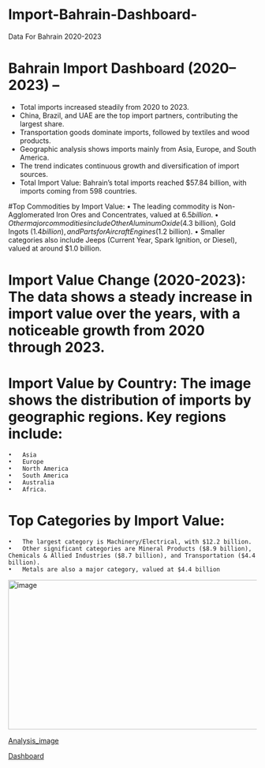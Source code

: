 # Import-Bahrain-Dashboard-
Data For Bahrain 2020-2023

# Bahrain Import Dashboard (2020–2023) – 
- Total imports increased steadily from 2020 to 2023.
- China, Brazil, and UAE are the top import partners, contributing the largest share.
- Transportation goods dominate imports, followed by textiles and wood products.
- Geographic analysis shows imports mainly from Asia, Europe, and South America.
- The trend indicates continuous growth and diversification of import sources.
- Total Import Value: Bahrain’s total imports reached $57.84 billion, with imports coming from 598 countries.


#Top Commodities by Import Value:
	•	The leading commodity is Non-Agglomerated Iron Ores and Concentrates, valued at $6.5 billion.
	•	Other major commodities include Other Aluminum Oxide ($4.3 billion), Gold Ingots ($1.4 billion), and Parts for Aircraft Engines ($1.2 billion).
	•	Smaller categories also include Jeeps (Current Year, Spark Ignition, or Diesel), valued at around $1.0 billion.
 
# Import Value Change (2020-2023): The data shows a steady increase in import value over the years, with a noticeable growth from 2020 through 2023.
  # Import Value by Country: The image shows the distribution of imports by geographic regions. Key regions include:
	•	Asia
	•	Europe
	•	North America
	•	South America
	•	Australia
	•	Africa.
# Top Categories by Import Value:
	•	The largest category is Machinery/Electrical, with $12.2 billion.
	•	Other significant categories are Mineral Products ($8.9 billion), Chemicals & Allied Industries ($8.7 billion), and Transportation ($4.4 billion).
	•	Metals are also a major category, valued at $4.4 billion

 <img width="526" height="303" alt="image" src="https://github.com/user-attachments/assets/0beaa3d4-164f-4434-bd5e-a622fd87b507" />

[Analysis_image](https://drive.google.com/file/d/1tdwj9OrGTMU9siAnPsYHFnB4qKVLYHq8/view?usp=sharing)


[Dashboard](https://drive.google.com/file/d/18JlymWdiALkI8PjPZgbJ4rmEdDaAccUO/view?usp=sharing)


